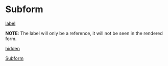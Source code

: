 # Subform

[label](/properties/fieldModel/label.md ':include')
 
 __NOTE__: The label will only be a reference, it will not be seen in the rendered form.

[hidden](/properties/fieldModel/hidden.md ':include')


[Subform](/properties/fieldModel/fieldModelForm/form-version.md ':include')


